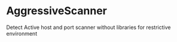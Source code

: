 # AggressiveScanner
Detect Active host and port scanner without libraries for restrictive environment
